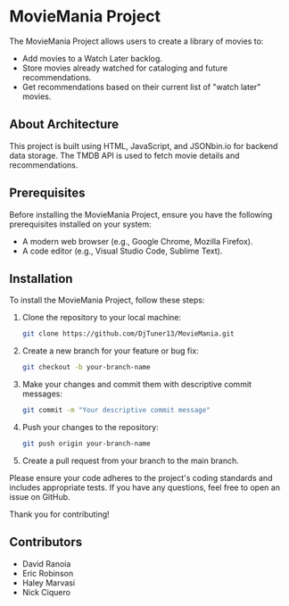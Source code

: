 # **MovieMania Project**

The MovieMania Project allows users to create a library of movies to:

- Add movies to a Watch Later backlog.
- Store movies already watched for cataloging and future recommendations.
- Get recommendations based on their current list of "watch later" movies.

## **About Architecture**

This project is built using HTML, JavaScript, and JSONbin.io for backend data storage. The TMDB API is used to fetch movie details and recommendations.

## **Prerequisites**

Before installing the MovieMania Project, ensure you have the following prerequisites installed on your system:

- A modern web browser (e.g., Google Chrome, Mozilla Firefox).
- A code editor (e.g., Visual Studio Code, Sublime Text).

## **Installation**

To install the MovieMania Project, follow these steps:

1. Clone the repository to your local machine:

   ```bash
   git clone https://github.com/DjTuner13/MovieMania.git

2. Create a new branch for your feature or bug fix:
   ```bash
   git checkout -b your-branch-name
3. Make your changes and commit them with descriptive commit messages:
   ```bash
   git commit -m "Your descriptive commit message"
4. Push your changes to the repository:
   ```bash
   git push origin your-branch-name
5. Create a pull request from your branch to the main branch.

Please ensure your code adheres to the project's coding standards and includes appropriate tests. If you have any questions, feel free to open an issue on GitHub.

Thank you for contributing!

## **Contributors**
   -  David Ranoia
   -  Eric Robinson
   -  Haley Marvasi
   -  Nick Ciquero
